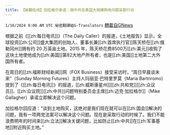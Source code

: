 ```yaml
---
title: 【秘翻在线】加拉格尔承诺：就中共在美国大规模购地问题采取行动
---
```

`1/16/2024 9:00 AM UTC 秘密翻譯組G-Translators` [轉載自GNews](https://gnews.org/articles/2224012)

根据之前《[[zh:每日电讯]]》（The Daily Caller）的报道，《土地报告》显示，全球投资[[zh:公司]]盛大集团的创始人、董事长兼[[zh:首席执行官]]陈天桥在[[zh:俄勒冈州]]拥有约 20 万英亩土地。2015 年，陈天桥花费8500万[[zh:美元]]收购了这块土地使他成为[[zh:美国]]第82大地产所有者，也是[[zh:美国]]土地第二大外国所有者。

在周日的[[zh:福斯财经新闻]]网（FOX Business）接受采访时，“周日早晨谈未来”（Sunday Morning Futures）主持人玛丽亚·巴特里罗莫（Maria Bartriromo）提到了《[[zh:每日电讯]]》的报道，[[zh:威斯康星州]][[zh:共和党]][[zh:众议员]]、[[zh:众议院]][[zh:中共]]问题特别委员会主席[[zh:迈克·加拉格尔]]（Mike Gallagher）承诺立即解决这个问题。

加拉格尔回应道：“谈到土地购买，这绝对是我们现在就可以在[[zh:国会]]解决的问题，我有一项两党法案可以解决这个问题。现在是采取行动的时候了。我们不能浪费明年的时间来[[zh:立法]]解决关键问题，比如防止[[zh:中共]]在[[zh:军事基地]]附近购买土地。”
